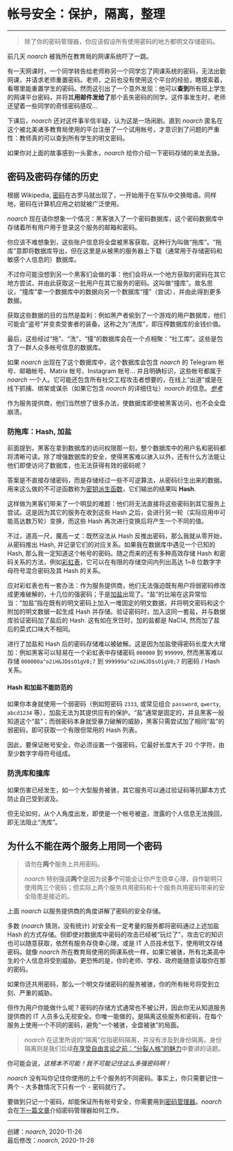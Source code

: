 # 帐号安全：保护，隔离，整理

---

> 除了你的密码管理器，你应该假设所有使用密码的地方都明文存储密码。

前几天 *noarch* 被我所在教育局的网课系统吓了一跳。

有一天网课时，一个同学转告给老师称另一个同学忘了网课系统的密码，无法出勤网课，并请求老师重置密码。老师，之前也没有使用这个平台的经验，瞎摸索着，看哪里能重置学生的密码。然而这引出了一个意外发现：他可以**查到**所有班上学生的网课平台密码，并将其**用邮件发给了**那个丢失密码的同学。这件事发生时，老师还望着一些同学的奇怪密码感叹...

下课后，*noarch* 还对这件事半信半疑，认为这是一场闹剧。直到 *noarch* 匿名在这个被北美诸多教育局使用的平台注册了一个试用帐号，才意识到了问题的严重性：教师真的可以查到所有学生的明文密码。

如果你对上面的故事感到一头雾水，*noarch* 给你介绍一下密码存储的来龙去脉。

## 密码及密码存储的历史

根据 Wikipedia, [密码](https://en.wikipedia.org/wiki/Password)在古罗马就出现了，一开始用于在军队中交换暗语。同样地，密码在计算机应用之初就被广泛使用。

*noarch* 现在请你想象一个情况：黑客骇入了一个密码数据库，这个密码数据库中存储着所有用户用于登录这个服务的邮箱和密码。

你应该不难想象到，这些账户信息将全盘被黑客获取。这种行为叫做“拖库”。“拖库”意即将数据库导出，但在这里是从被黑的服务器上下载（通常用于存储密码和敏感个人信息的）数据库。

不过你可能没想到另一个黑客们会做的事：他们会将从一个地方获取的密码在其它地方尝试，并由此获取这一批用户在其它服务的密码。这叫做“撞库”。故名思议，“撞库”拿一个数据库中的数据向另一个数据库“撞”（尝试），并由此得到更多数据。

获取这些数据的目的当然是盈利：例如黑产者偷到了一个游戏的用户数据库，他们可能会“盗号”并变卖受害者的装备。这称之为“洗库”，即压榨数据库的金钱价值。

最后，这些经过“拖”、“洗”、“撞”的数据库会在一个点相聚：“社工库”。这些是包含了一群人众多帐号信息的数据库。

如果 *noarch* 出现在了这个数据库中，这个数据库会包含 *noarch* 的 Telegram 帐号、邮箱帐号、Matrix 帐号、Instagram 帐号... 并且明确标识，这些帐号都属于 *noarch* 一个人。它可能还包含所有社交工程攻击者想要的，在线上“出道”或是在线下抓捕、绑架或谋杀（如果它包含 *noarch* 的详细住址）*noarch* 的信息。[*参考*](https://zhuanlan.zhihu.com/p/69979644)

作为服务提供商，他们当然想了很多办法，使数据库即使被黑客访问，也不会全盘崩溃。

### 防拖库：Hash, 加盐

前面提到，黑客在拿到数据库的访问权限那一刻，整个数据库中的用户名和密码都将清晰可读。除了增强数据库的安全，使得黑客难以骇入以外，还有什么方法能让他们即使访问了数据库，也无法获得有效的密码呢？

答案是不直接存储密码，而是存储经过一些不可逆算法，从密码衍生出来的数据。用来这么做的不可逆函数称为[密钥派生函数](https://en.wikipedia.org/wiki/Key_derivation_function)，它们输出的结果叫 **Hash**.

这样做为黑客们带来了一个明显的难题：他们将无法直接将这些密码到其它服务上尝试。这是因为其它的服务在收到这些 Hash 之后，会进行另一轮（实际应用中可能高达数万轮）变换，而这些 Hash 再次进行变换后将产生一个不同的值。

不过，道高一尺，魔高一丈：既然没法从 Hash 反推出密码，那么我就从零开始，从密码推出 Hash, 并记录它们的对应关系。如果我在数据库中遇见一个已知的 Hash, 那么我一定知道这个帐号的密码。随之而来的还有多种高效存储 Hash 和密码关系的方法，例如[彩虹表](https://en.wikipedia.org/wiki/Rainbow_table)，它可以在有限的存储空间内列出高达 1~8 位数字字母符号混合密码及其 Hash 的关系。

应对彩虹表也有一套办法：作为服务提供商，他们无法强迫既有用户将弱密码修改成更难破解的，十几位的强密码；于是[加盐](https://en.wikipedia.org/wiki/Salt_(cryptography))出现了。“盐”的比喻在这异常恰当：“加盐”指在既有的明文密码上加入一堆固定的明文数据，并将明文密码和这个附加的明文数据一起生成 Hash 并存储。验证密码时，加入这同一套盐，并与数据库验证密码加了盐后的 Hash. 这有如在烹饪时，加的盐都是 NaCl4, 然而加了盐后的菜式口味大不相同。

进行了加盐和 Hash 后的密码存储难以被破解。这是因为加盐使得密码长度大大增加：例如黑客可以轻易在一个彩虹表中存储密码 `000000` 到 `999999`, 然而黑客难以存储 `000000a^o2iH&JD$sO1gV8;7` 到 `999999a^o2iH&JD$sO1gV8;7` 的密码 / Hash 关系。

#### Hash 和加盐不能防范的

如果你本身就使用一个弱密码（例如短密码 `2333`, 或常见组合 `password`, `qwerty`, `abcd1234` 等），加盐无法为其提供应有的保护。“盐”通常是固定的，并且黑客一般知道这个“盐”；而弱密码本身就受暴力破解的威胁，黑客只需尝试加了相同“盐”的弱密码，即可获取一个有限但常用的 Hash 列表。

因此，要保证帐号安全，你必须设置一个强密码，它最好长度大于 20 个字符，由至少数字字母符号组成。

### 防洗库和撞库

如果伤害已经发生，如一个大型服务被骇，其它服务可以通过验证码等抗脚本方式防止自己受到波及。

但无论如何，从个人角度出发，即使是一个帐号被盗，泄露的个人信息无法挽回，即无法阻止“洗库”。

## 为什么不能在两个服务上用同一个密码

> <i class="fa fa-exclamation-triangle" aria-hidden="true"></i> 请勿在**两个**服务上共用密码。
>
> *noarch* 特别强调**两个**是因为说**多个**可能会让你产生侥幸心理，自作聪明只使用两三个密码；但实际上两个服务共用密码和十个服务共用密码带来的安全隐患是接近的。

上面 *noarch* 以服务提供商的角度讲解了密码的安全存储。

多数 (*noarch* 猜测，没有统计) 对安全有一定考量的服务都将密码通过上述加盐 Hash 的方式存储。但即使对数据库中密码的攻击已经被“玩烂了”，攻击它的知识也可以随意获取，依然有服务存侥幸心理，或是 IT 人员技术低下，使用明文存储密码。就像 *noarch* 所在教育局使用的网课系统一样，如果它被骇，所有北美高中生的个人信息将受到威胁。更恐怖的是，你的老师、学校、政府能随意读取你在那的密码。

如果你还共用密码，那么一个明文存储密码的服务被骇，你的所有帐号将受到立刻、严重的威胁。

但作为用户你能做什么呢？密码的存储方式通常也不被公开，因此你无从知道服务提供商的 IT 人员多么无视安全。你唯一能做的，是隔离这些服务和密码，在每个服务上使用一个不同的密码，避免“一个被骇，全盘被骇”的局面。

> <i class="fa fa-info-circle" aria-hidden="true"></i> *noarch* 在这里所说的“隔离”仅指密码隔离，并没有涉及到身份隔离。身份隔离则是我们后续[在享受自由言论之前：“分裂人格”的魅力]()中要讲的话题。

你可能会说，*这根本不可能！我不可能记住这么多强密码啊！*

*noarch* 没有叫你记住你使用的上千个服务的不同密码。事实上，你只需要记住一两个 - 大多数情况下只有一个 - 密码就行了。

要做到只记一个密码，却能保证所有帐号安全，你需要用到[密码管理器](https://en.wikipedia.org/wiki/Password_manager)。*noarch* 会在[下一篇文章](PasswordManagers.md)介绍密码管理器如何工作。

---

创建：*noarch*, 2020-11-26  
最后修改：*noarch*, 2020-11-28
